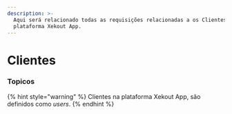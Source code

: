 ```yaml
---
description: >-
  Aqui será relacionado todas as requisições relacionadas a os Clientes na
  plataforma Xekout App.
---
```


# Clientes

### Topicos

{% hint style="warning" %}
Clientes na plataforma Xekout App, são definidos como _users_.
{% endhint %}

